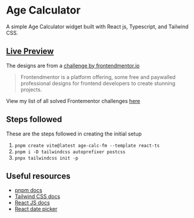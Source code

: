 # Age Calculator

A simple Age Calculator widget built with React js, Typescript, and Tailwind CSS.

## [Live Preview](https://age-calc-fm-alvs.netlify.app)

The designs are from a [challenge by frontendmentor.io](https://www.frontendmentor.io/challenges/age-calculator-app-dF9DFFpj-Q)

> Frontendmentor is a platform offering, some free and paywalled professional designs for frontend developers to create stunning projects.

View my list of all solved Frontementor challenges [here](https://github.com/Av1-Lv5/Frontendmentor-challenges)

## Steps followed

These are the steps followed in creating the initial setup

1. `pnpm create vite@latest age-calc-fm --template react-ts`
2. `pnpm i -D tailwindcss autoprefixer postcss`
3. `pnpx tailwindcss init -p`

## Useful resources

-   [pnpm docs](https://pnpm.io)
-   [Tailwind CSS docs](https://tailwindcss.com/docs/)
-   [React JS docs](https://react.dev)
-   [React date picker](https://react-day-picker.js.org/)
